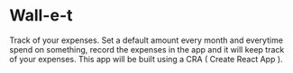 # Wall-e-t
Track of your expenses. Set a default amount every month and everytime spend on something, record the expenses in the app and it will keep track of your expenses. This app will be built using a CRA ( Create React App ).
